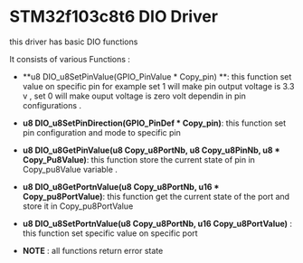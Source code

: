 # STM32f103c8t6 DIO Driver 

this driver has basic DIO functions 


It consists of various Functions :
- **u8 DIO_u8SetPinValue(GPIO_PinValue * Copy_pin) **: this function set value on specific pin for example set 1 will make pin output voltage is 3.3 v , set 0 will make ouput voltage is zero volt dependin in pin configurations .

- **u8 DIO_u8SetPinDirection(GPIO_PinDef * Copy_pin)**: this function set pin configuration and mode to specific pin 

- **u8 DIO_u8GetPinValue(u8 Copy_u8PortNb, u8 Copy_u8PinNb, u8 * Copy_Pu8Value)**: this function store the current state of pin in Copy_pu8Value variable  .

- **u8 DIO_u8GetPortnValue(u8  Copy_u8PortNb, u16 *  Copy_pu8PortValue)**: this function get the current state of the port and store it in Copy_pu8PortValue

- **u8 DIO_u8SetPortnValue(u8 Copy_u8PortNb, u16 Copy_u8PortValue)** : this function set specific value on specific port 

- **NOTE** : all functions return error state 

